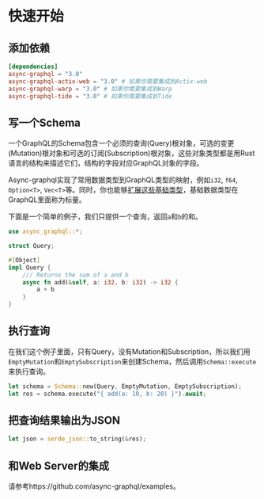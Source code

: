 # 快速开始

## 添加依赖

```toml
[dependencies]
async-graphql = "3.0"
async-graphql-actix-web = "3.0" # 如果你需要集成到Actix-web
async-graphql-warp = "3.0" # 如果你需要集成到Warp
async-graphql-tide = "3.0" # 如果你需要集成到Tide
```

## 写一个Schema

一个GraphQL的Schema包含一个必须的查询(Query)根对象，可选的变更(Mutation)根对象和可选的订阅(Subscription)根对象，这些对象类型都是用Rust语言的结构来描述它们，结构的字段对应GraphQL对象的字段。

Async-graphql实现了常用数据类型到GraphQL类型的映射，例如`i32`, `f64`, `Option<T>`, `Vec<T>`等。同时，你也能够[扩展这些基础类型](custom_scalars.md)，基础数据类型在GraphQL里面称为标量。

下面是一个简单的例子，我们只提供一个查询，返回`a`和`b`的和。

```rust
use async_graphql::*;

struct Query;

#[Object]
impl Query {
    /// Returns the sum of a and b
    async fn add(&self, a: i32, b: i32) -> i32 {
        a + b
    }
}

```

## 执行查询

在我们这个例子里面，只有Query，没有Mutation和Subscription，所以我们用`EmptyMutation`和`EmptySubscription`来创建Schema，然后调用`Schema::execute`来执行查询。

```rust
let schema = Schema::new(Query, EmptyMutation, EmptySubscription);
let res = schema.execute("{ add(a: 10, b: 20) }").await;
```

## 把查询结果输出为JSON

```rust
let json = serde_json::to_string(&res);
```

## 和Web Server的集成

请参考https://github.com/async-graphql/examples。
